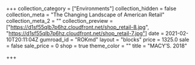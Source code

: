 +++
collection_category = ["Environments"]
collection_hidden = false
collection_meta = "The Changing Landscape of American Retail"
collection_meta_2 = ""
collection_preview = ["https://d1sf55qlb7p6hz.cloudfront.net/shop_retail-8.jpg", "https://d1sf55qlb7p6hz.cloudfront.net/shop_retail-7.jpg"]
date = 2021-02-10T20:11:04Z
gumroad_id = "ROKmd"
layout = "blocks"
price = 1325.0
sale = false
sale_price = 0
shop = true
theme_color = ""
title = "MACY’S. 2018"

+++
